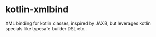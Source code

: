 # kotlin-xmlbind
XML binding for kotlin classes, inspired by JAXB, but leverages kotlin specials like typesafe builder DSL etc..
